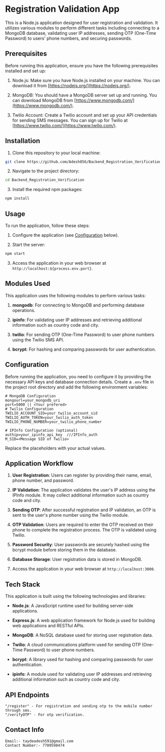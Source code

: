 # Registration Validation App

This is a Node.js application designed for user registration and validation. It utilizes various modules to perform different tasks including connecting to a MongoDB database, validating user IP addresses, sending OTP (One-Time Password) to users' phone numbers, and securing passwords.


## Prerequisites

Before running this application, ensure you have the following prerequisites installed and set up:

1. Node.js: Make sure you have Node.js installed on your machine. You can download it from [https://nodejs.org/](https://nodejs.org/).

2. MongoDB: You should have a MongoDB server set up and running. You can download MongoDB from [https://www.mongodb.com/](https://www.mongodb.com/).

3. Twilio Account: Create a Twilio account and set up your API credentials for sending SMS messages. You can sign up for Twilio at [https://www.twilio.com/](https://www.twilio.com/).

## Installation

1. Clone this repository to your local machine:

```bash
git clone https://github.com/Adesh856/Backend_Registration_Verification.git
```

2. Navigate to the project directory:

```bash
cd Backend_Registration_Verification
```

3. Install the required npm packages:

```bash
npm install
```

## Usage

To run the application, follow these steps:

1. Configure the application (see [Configuration](#configuration) below).

2. Start the server:

```bash
npm start
```

3. Access the application in your web browser at `http://localhost:${process.env.port}`.

## Modules Used

This application uses the following modules to perform various tasks:

1. **mongodb**: For connecting to MongoDB and performing database operations.

2. **ipinfo**: For validating user IP addresses and retrieving additional information such as country code and city.

3. **twilio**: For sending OTP (One-Time Password) to user phone numbers using the Twilio SMS API.

4. **bcrypt**: For hashing and comparing passwords for user authentication.

## Configuration

Before running the application, you need to configure it by providing the necessary API keys and database connection details. Create a `.env` file in the project root directory and add the following environment variables:

```env
# MongoDB Configuration
mongourl=your_mongodb_uri
port=5000 || <Your prefered>
# Twilio Configuration
TWILIO_ACCOUNT_SID=your_twilio_account_sid
TWILIO_AUTH_TOKEN=your_twilio_auth_token
TWILIO_PHONE_NUMBER=your_twilio_phone_number

# IPInfo Configuration (optional)
authip=your_ipinfo_api_key  ///IPInfo_auth
M_SID=<Message SID of Twilio>
```

Replace the placeholders with your actual values.

## Application Workflow

1. **User Registration**: Users can register by providing their name, email, phone number, and password.

2. **IP Validation**: The application validates the user's IP address using the IPInfo module. It may collect additional information such as country code and city.

3. **Sending OTP**: After successful registration and IP validation, an OTP is sent to the user's phone number using the Twilio module.

4. **OTP Validation**: Users are required to enter the OTP received on their phone to complete the registration process. The OTP is validated using Twilio.

5. **Password Security**: User passwords are securely hashed using the bcrypt module before storing them in the database.

6. **Database Storage**: User registration data is stored in MongoDB.




3. Access the application in your web browser at `http://localhost:3000`.

## Tech Stack

This application is built using the following technologies and libraries:

- **Node.js**: A JavaScript runtime used for building server-side applications.

- **Express.js**: A web application framework for Node.js used for building web applications and RESTful APIs.

- **MongoDB**: A NoSQL database used for storing user registration data.

- **Twilio**: A cloud communications platform used for sending OTP (One-Time Password) to user phone numbers.

- **bcrypt**: A library used for hashing and comparing passwords for user authentication.

- **ipinfo**: A module used for validating user IP addresses and retrieving additional information such as country code and city.







## API Endpoints

    "/register" - For registration and sending otp to the mobile number through sms.
    "/verifyOTP" - For otp verification.


## Contact Info

    Email:- taydeadesh591@gmail.com
    Contact Number:- 7709598474
